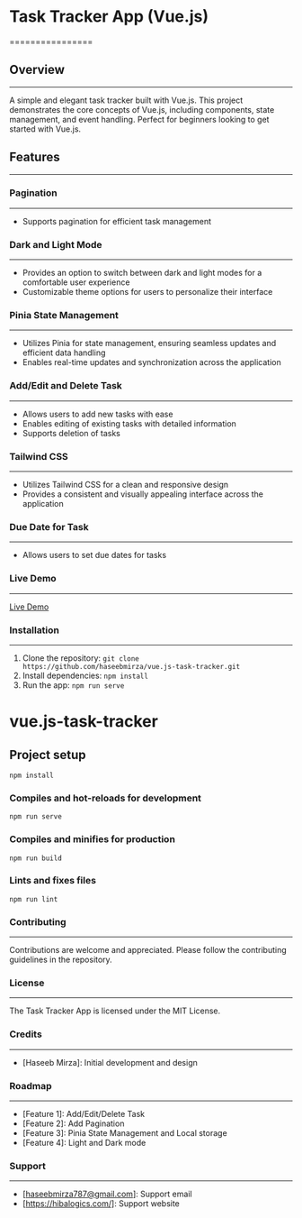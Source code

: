 # Task Tracker App (Vue.js)
================

## Overview
------------

A simple and elegant task tracker built with Vue.js. This project demonstrates the core concepts of Vue.js, including components, state management, and event handling. Perfect for beginners looking to get started with Vue.js.

## Features
------------

### Pagination
----------------

- Supports pagination for efficient task management

### Dark and Light Mode
-------------------------

- Provides an option to switch between dark and light modes for a comfortable user experience
- Customizable theme options for users to personalize their interface

### Pinia State Management
---------------------------

- Utilizes Pinia for state management, ensuring seamless updates and efficient data handling
- Enables real-time updates and synchronization across the application

### Add/Edit and Delete Task
---------------------------

- Allows users to add new tasks with ease
- Enables editing of existing tasks with detailed information
- Supports deletion of tasks 

### Tailwind CSS
----------------

- Utilizes Tailwind CSS for a clean and responsive design
- Provides a consistent and visually appealing interface across the application

### Due Date for Task
---------------------

- Allows users to set due dates for tasks

### Live Demo
------------

[Live Demo](https://tasktracker.hibalogics.com/)

### Installation
--------------

1. Clone the repository: `git clone https://github.com/haseebmirza/vue.js-task-tracker.git`
2. Install dependencies: `npm install`
3. Run the app: `npm run serve`

# vue.js-task-tracker

## Project setup
```
npm install
```

### Compiles and hot-reloads for development
```
npm run serve
```

### Compiles and minifies for production
```
npm run build
```

### Lints and fixes files
```
npm run lint
```

### Contributing
--------------

Contributions are welcome and appreciated. Please follow the contributing guidelines in the repository.

### License
---------

The Task Tracker App is licensed under the MIT License.

### Credits
---------

- [Haseeb Mirza]: Initial development and design


### Roadmap
---------

- [Feature 1]: Add/Edit/Delete Task
- [Feature 2]: Add Pagination
- [Feature 3]: Pinia State Management and Local storage
- [Feature 4]: Light and Dark mode


### Support
---------

- [haseebmirza787@gmail.com]: Support email
- [https://hibalogics.com/]: Support website
